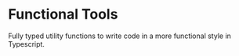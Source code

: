 # Functional Tools

Fully typed utility functions to write code in a more functional style in Typescript.
